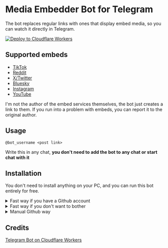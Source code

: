 # Media Embedder Bot for Telegram

The bot replaces regular links with ones that display embed media, so you can watch it directly in Telegram.

[![Deploy to Cloudflare Workers](https://deploy.workers.cloudflare.com/button)](https://deploy.workers.cloudflare.com/?url=https://github.com/kerivin/media-embedder-bot)

## Supported embeds

- [TikTok](https://tfxktok.com/)
- [Reddit](https://github.com/MinnDevelopment/fxreddit)
- [X/Twitter](https://github.com/dylanpdx/BetterTwitFix)
- [Bluesky](https://fxtwitter.com/)
- [Instagram](https://www.ddinstagram.com/)
- [YouTube](https://github.com/iGerman00/koutube)

I'm not the author of the embed services themselves, the bot just creates a link to them. If you run into a problem with embeds, you can report it to the original author.

## Usage

`@bot_username <post link>`

Write this in any chat, **you don't need to add the bot to any chat or start chat with it**

## Installation

You don't need to install anything on your PC, and you can run this bot entirely for free.

<details>
  <summary>Fast way if you have a Github account</summary>

[![Deploy to Cloudflare Workers](https://deploy.workers.cloudflare.com/button)](https://deploy.workers.cloudflare.com/?url=https://github.com/kerivin/media-embedder-bot)

1. Configure secrets in Github project settings:
   - `CLOUDFLARE_ACCOUNT_ID` - secret, found on [Cloudflare](https://dash.cloudflare.com/) -> Workers & Pages -> Overview
   - `CLOUDFLARE_API_TOKEN` - secret, create `Edit Workers` [here](https://dash.cloudflare.com/profile/api-tokens)
   - `ENV_BOT_SECRET` - secret for [setWebhook](https://core.telegram.org/bots/api#setwebhook), allowed symbols: A-Z, a-z, 0-9, _ and -
   - `ENV_BOT_TOKEN` - secret, you've got this after creating a bot with [BotFather](https://t.me/BotFather)
1. Adjust `wrangler.toml` according to your needs (for example, link to your own JSON replacement map in `ENV_LIST_URL`). See [here](https://developers.cloudflare.com/workers/wrangler/configuration/)
1. Paste the Worker address into a browser address bar, add `/registerWebhook` at the end and press Enter
   - You can find the Worker address if you go to [Cloudflare](https://dash.cloudflare.com/) -> Workers & Pages -> media-embedder-bot -> Right click on "Visit" button -> Copy link
   - By default, it should look something like `https://media-embedder-bot.<USERNAME>.workers.dev/registerWebhook`
1. If it says Ok, your bot is ready!

</details>

<details>
  <summary>Fast way if you don't want to bother</summary>

1. Register a new bot with [BotFather](https://t.me/BotFather), set inline mode by `/setinline`
1. Create [Cloudflare Worker](https://dash.cloudflare.com/sign-up/workers-and-pages) "media-embedder-bot" (free plan doesn't require a card)
1. Set secrets and variables in worker settings:
   - `ENV_BOT_SECRET` - secret for [setWebhook](https://core.telegram.org/bots/api#setwebhook), allowed symbols: A-Z, a-z, 0-9, _ and -
   - `ENV_BOT_TOKEN` - secret, you've got this after creating a bot with [BotFather](https://t.me/BotFather)
   - `ENV_LIST_URL` - text, use this value: `https://raw.githubusercontent.com/kerivin/media-embedder-bot/refs/heads/main/list.json`
1. Press `Edit Code` on your worker page, copy the content of `worker.js`, paste it into the editor and press `Deploy`
1. Paste the Worker address into a browser address bar, add `/registerWebhook` at the end and press Enter
   - You can find the Worker address if you go to [Cloudflare](https://dash.cloudflare.com/) -> Workers & Pages -> media-embedder-bot -> Right click on "Visit" button -> Copy link
   - By default, it should look something like `https://media-embedder-bot.<USERNAME>.workers.dev/registerWebhook`
1. If it says Ok, your bot is ready!

</details>

<details>
  <summary>Manual Github way</summary>

1. Register a new bot with [BotFather](https://t.me/BotFather), set inline mode by `/setinline`
1. Create [Cloudflare Worker](https://dash.cloudflare.com/sign-up/workers-and-pages) "media-embedder-bot" (free plan doesn't require a card)
1. Fork this repo and add secrets in Github project settings:
   - `CLOUDFLARE_ACCOUNT_ID` - secret, found on [Cloudflare](https://dash.cloudflare.com/) -> Workers & Pages -> Overview
   - `CLOUDFLARE_API_TOKEN` - secret, create `Edit Workers` [here](https://dash.cloudflare.com/profile/api-tokens)
   - `ENV_BOT_SECRET` - secret for [setWebhook](https://core.telegram.org/bots/api#setwebhook), allowed symbols: A-Z, a-z, 0-9, _ and -
   - `ENV_BOT_TOKEN` - secret, you've got this after creating a bot with [BotFather](https://t.me/BotFather)
1. Adjust `wrangler.toml` according to your needs (for example, link to your own JSON replacement map in `ENV_LIST_URL`). See [here](https://developers.cloudflare.com/workers/wrangler/configuration/)
1. Deploy (trigger Github Actions, for example by push in `main` branch)
1. Paste the Worker address into a browser address bar, add `/registerWebhook` at the end and press Enter
   - You can find the Worker address if you go to [Cloudflare](https://dash.cloudflare.com/) -> Workers & Pages -> media-embedder-bot -> Right click on "Visit" button -> Copy link
   - By default, it should look something like `https://media-embedder-bot.<USERNAME>.workers.dev/registerWebhook`
1. If it says Ok, your bot is ready!

</details>

## Credits

[Telegram Bot on Cloudflare Workers](https://github.com/cvzi/telegram-bot-cloudflare)
